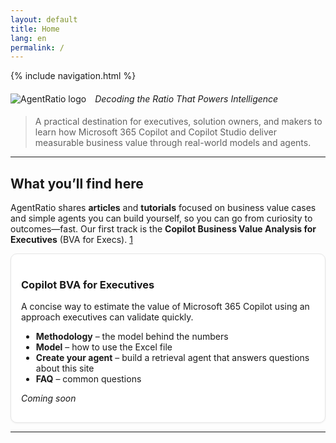 ```yaml
---
layout: default
title: Home
lang: en
permalink: /
---
```


{% include navigation.html %}

<div class="header" style="display:flex;align-items:center;gap:14px;margin-bottom:8px;">
  <img src="{{ '/assets/img/logo.png' | relative_url }}" alt="AgentRatio logo" style 0;"><em>Decoding the Ratio That Powers Intelligence</em></p>
  </div>
</div>

> A practical destination for executives, solution owners, and makers to learn how Microsoft 365 Copilot and Copilot Studio deliver measurable business value through real-world models and agents.

---

## What you’ll find here

AgentRatio shares **articles** and **tutorials** focused on business value cases and simple agents you can build yourself, so you can go from curiosity to outcomes—fast. Our first track is the **Copilot Business Value Analysis for Executives** (BVA for Execs). [1](https://microsofteur-my.sharepoint.com/personal/lufonzi_microsoft_com/_layouts/15/Doc.aspx?sourcedoc=%7B50D3FB7C-9499-42FF-A75A-08A75133A3C7%7D&file=Understand%20Copilot%20Value%20Project.docx&action=default&mobileredirect=true)

<div class="cards" style="display:grid;gap:16px;grid-template-columns:repeat(auto-fit,minmax(260px,1fr));">
  <div class="card" style="border:1px solid #e6e6e6;border-radius:10px;padding:16px;background:#fff;box-shadow:0 1px 3px rgba(0,0,0,.06);">
    <h3>Copilot BVA for Executives</h3>
    <p>A concise way to estimate the value of Microsoft 365 Copilot using an approach executives can validate quickly.</p>
    <ul>
      <li><strong>Methodology</strong> – the model behind the numbers</li>
      <li><strong>Model</strong> – how to use the Excel file</li>
      <li><strong>Create your agent</strong> – build a retrieval agent that answers questions about this site</li>
      <li><strong>FAQ</strong> – common questions</li>
    </ul>
    <p><em>Coming soon</em></p>
  </div>
</div>

---
